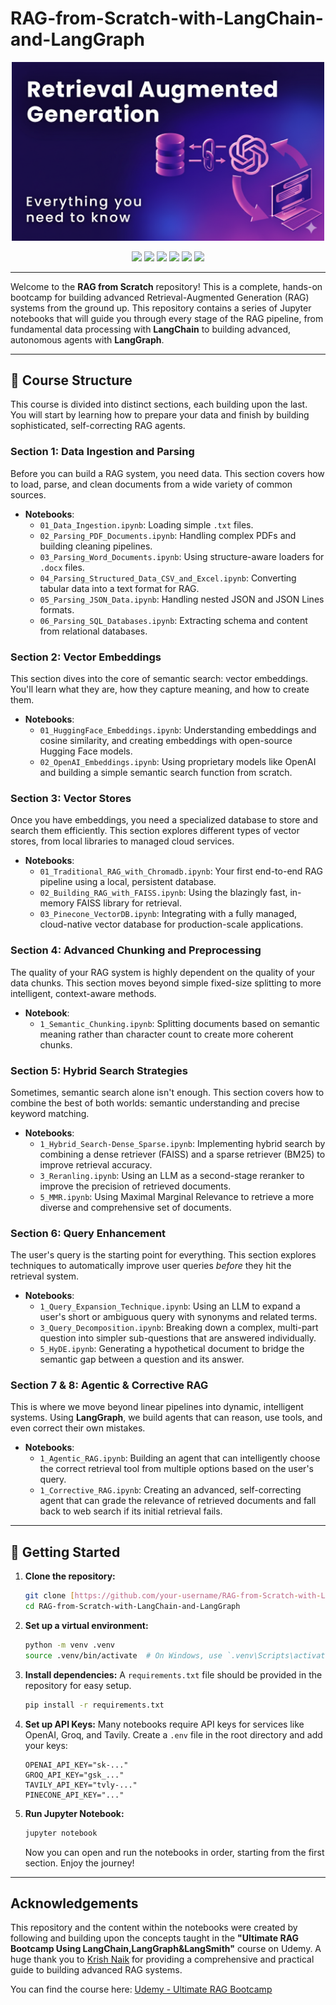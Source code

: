 # RAG-from-Scratch-with-LangChain-and-LangGraph

<p align="center">
  <img src="Assets/logo.png" alt="RAG Image" width="500">
</p>

<p align="center">
  <img src="https://img.shields.io/badge/Python-3.11+-blue?logo=python" />
  <img src="https://img.shields.io/badge/RAG-Advanced-purple?logo=readthedocs" />
  <img src="https://img.shields.io/badge/Groq-AI-orange?logo=lightning" />
  <img src="https://img.shields.io/badge/Chroma-VectorDB-brightgreen?logo=databricks" />
  <img src="https://img.shields.io/badge/FAISS-Fast-yellow?logo=apache" />
  <img src="https://img.shields.io/badge/Pinecone-CloudDB-lightgrey?logo=pinboard" />
</p>

---

Welcome to the **RAG from Scratch** repository! This is a complete, hands-on bootcamp for building advanced Retrieval-Augmented Generation (RAG) systems from the ground up. This repository contains a series of Jupyter notebooks that will guide you through every stage of the RAG pipeline, from fundamental data processing with **LangChain** to building advanced, autonomous agents with **LangGraph**.

---

## 📖 Course Structure

This course is divided into distinct sections, each building upon the last. You will start by learning how to prepare your data and finish by building sophisticated, self-correcting RAG agents.

### Section 1: Data Ingestion and Parsing
Before you can build a RAG system, you need data. This section covers how to load, parse, and clean documents from a wide variety of common sources.

* **Notebooks**:
    * `01_Data_Ingestion.ipynb`: Loading simple `.txt` files.
    * `02_Parsing_PDF_Documents.ipynb`: Handling complex PDFs and building cleaning pipelines.
    * `03_Parsing_Word_Documents.ipynb`: Using structure-aware loaders for `.docx` files.
    * `04_Parsing_Structured_Data_CSV_and_Excel.ipynb`: Converting tabular data into a text format for RAG.
    * `05_Parsing_JSON_Data.ipynb`: Handling nested JSON and JSON Lines formats.
    * `06_Parsing_SQL_Databases.ipynb`: Extracting schema and content from relational databases.

### Section 2: Vector Embeddings
This section dives into the core of semantic search: vector embeddings. You'll learn what they are, how they capture meaning, and how to create them.

* **Notebooks**:
    * `01_HuggingFace_Embeddings.ipynb`: Understanding embeddings and cosine similarity, and creating embeddings with open-source Hugging Face models.
    * `02_OpenAI_Embeddings.ipynb`: Using proprietary models like OpenAI and building a simple semantic search function from scratch.

### Section 3: Vector Stores
Once you have embeddings, you need a specialized database to store and search them efficiently. This section explores different types of vector stores, from local libraries to managed cloud services.

* **Notebooks**:
    * `01_Traditional_RAG_with_Chromadb.ipynb`: Your first end-to-end RAG pipeline using a local, persistent database.
    * `02_Building_RAG_with_FAISS.ipynb`: Using the blazingly fast, in-memory FAISS library for retrieval.
    * `03_Pinecone_VectorDB.ipynb`: Integrating with a fully managed, cloud-native vector database for production-scale applications.

### Section 4: Advanced Chunking and Preprocessing
The quality of your RAG system is highly dependent on the quality of your data chunks. This section moves beyond simple fixed-size splitting to more intelligent, context-aware methods.

* **Notebook**:
    * `1_Semantic_Chunking.ipynb`: Splitting documents based on semantic meaning rather than character count to create more coherent chunks.

### Section 5: Hybrid Search Strategies
Sometimes, semantic search alone isn't enough. This section covers how to combine the best of both worlds: semantic understanding and precise keyword matching.

* **Notebooks**:
    * `1_Hybrid_Search-Dense_Sparse.ipynb`: Implementing hybrid search by combining a dense retriever (FAISS) and a sparse retriever (BM25) to improve retrieval accuracy.
    * `3_Reranling.ipynb`: Using an LLM as a second-stage reranker to improve the precision of retrieved documents.
    * `5_MMR.ipynb`: Using Maximal Marginal Relevance to retrieve a more diverse and comprehensive set of documents.

### Section 6: Query Enhancement
The user's query is the starting point for everything. This section explores techniques to automatically improve user queries *before* they hit the retrieval system.

* **Notebooks**:
    * `1_Query_Expansion_Technique.ipynb`: Using an LLM to expand a user's short or ambiguous query with synonyms and related terms.
    * `3_Query_Decomposition.ipynb`: Breaking down a complex, multi-part question into simpler sub-questions that are answered individually.
    * `5_HyDE.ipynb`: Generating a hypothetical document to bridge the semantic gap between a question and its answer.

### Section 7 & 8: Agentic & Corrective RAG
This is where we move beyond linear pipelines into dynamic, intelligent systems. Using **LangGraph**, we build agents that can reason, use tools, and even correct their own mistakes.

* **Notebooks**:
    * `1_Agentic_RAG.ipynb`: Building an agent that can intelligently choose the correct retrieval tool from multiple options based on the user's query.
    * `1_Corrective_RAG.ipynb`: Creating an advanced, self-correcting agent that can grade the relevance of retrieved documents and fall back to web search if its initial retrieval fails.

---

## 🚀 Getting Started

1.  **Clone the repository:**
    ```bash
    git clone [https://github.com/your-username/RAG-from-Scratch-with-LangChain-and-LangGraph.git](https://github.com/your-username/RAG-from-Scratch-with-LangChain-and-LangGraph.git)
    cd RAG-from-Scratch-with-LangChain-and-LangGraph
    ```

2.  **Set up a virtual environment:**
    ```bash
    python -m venv .venv
    source .venv/bin/activate  # On Windows, use `.venv\Scripts\activate`
    ```

3.  **Install dependencies:**
    A `requirements.txt` file should be provided in the repository for easy setup.
    ```bash
    pip install -r requirements.txt
    ```

4.  **Set up API Keys:**
    Many notebooks require API keys for services like OpenAI, Groq, and Tavily. Create a `.env` file in the root directory and add your keys:
    ```
    OPENAI_API_KEY="sk-..."
    GROQ_API_KEY="gsk_..."
    TAVILY_API_KEY="tvly-..."
    PINECONE_API_KEY="..."
    ```

5.  **Run Jupyter Notebook:**
    ```bash
    jupyter notebook
    ```
    Now you can open and run the notebooks in order, starting from the first section. Enjoy the journey!

---

## Acknowledgements

This repository and the content within the notebooks were created by following and building upon the concepts taught in the **"Ultimate RAG Bootcamp Using LangChain,LangGraph&LangSmith"** course on Udemy. A huge thank you to [Krish Naik](https://github.com/krishnaik06) for providing a comprehensive and practical guide to building advanced RAG systems.

You can find the course here: [Udemy - Ultimate RAG Bootcamp](https://www.udemy.com/course/ultimate-rag-bootcamp-using-langchainlanggraph-langsmith/)
